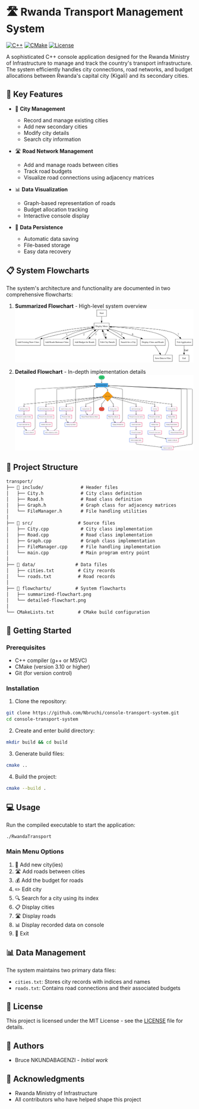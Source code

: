 # 🛣️ Rwanda Transport Management System

[![C++](https://img.shields.io/badge/C++-17-blue.svg)](https://isocpp.org/std/the-standard)
[![CMake](https://img.shields.io/badge/CMake-3.10+-green.svg)](https://cmake.org/)
[![License](https://img.shields.io/badge/License-MIT-yellow.svg)](LICENSE)

A sophisticated C++ console application designed for the Rwanda Ministry of Infrastructure to manage and track the country's transport infrastructure. The system efficiently handles city connections, road networks, and budget allocations between Rwanda's capital city (Kigali) and its secondary cities.

## 🌟 Key Features

- 📍 **City Management**

  - Record and manage existing cities
  - Add new secondary cities
  - Modify city details
  - Search city information

- 🛣️ **Road Network Management**

  - Add and manage roads between cities
  - Track road budgets
  - Visualize road connections using adjacency matrices

- 📊 **Data Visualization**

  - Graph-based representation of roads
  - Budget allocation tracking
  - Interactive console display

- 💾 **Data Persistence**
  - Automatic data saving
  - File-based storage
  - Easy data recovery

## 📋 System Flowcharts

The system's architecture and functionality are documented in two comprehensive flowcharts:

1. **Summarized Flowchart** - High-level system overview
   ![Summarized Flowchart](flowcharts/summarized-flowchart.png)

2. **Detailed Flowchart** - In-depth implementation details
   ![Detailed Flowchart](flowcharts/detailed-flowchart.png)

## 📁 Project Structure

```
transport/
├── 📂 include/              # Header files
│   ├── City.h              # City class definition
│   ├── Road.h              # Road class definition
│   ├── Graph.h             # Graph class for adjacency matrices
│   └── FileManager.h       # File handling utilities
│
├── 📂 src/                 # Source files
│   ├── City.cpp            # City class implementation
│   ├── Road.cpp            # Road class implementation
│   ├── Graph.cpp           # Graph class implementation
│   ├── FileManager.cpp     # File handling implementation
│   └── main.cpp            # Main program entry point
│
├── 📂 data/               # Data files
│   ├── cities.txt         # City records
│   └── roads.txt          # Road records
│
├── 📂 flowcharts/         # System flowcharts
│   ├── summarized-flowchart.png
│   └── detailed-flowchart.png
│
└── CMakeLists.txt         # CMake build configuration
```

## 🚀 Getting Started

### Prerequisites

- C++ compiler (g++ or MSVC)
- CMake (version 3.10 or higher)
- Git (for version control)

### Installation

1. Clone the repository:

```bash
git clone https://github.com/Nbruchi/console-transport-system.git
cd console-transport-system
```

2. Create and enter build directory:

```bash
mkdir build && cd build
```

3. Generate build files:

```bash
cmake ..
```

4. Build the project:

```bash
cmake --build .
```

## 💻 Usage

Run the compiled executable to start the application:

```bash
./RwandaTransport
```

### Main Menu Options

1. 📍 Add new city(ies)
2. 🛣️ Add roads between cities
3. 💰 Add the budget for roads
4. ✏️ Edit city
5. 🔍 Search for a city using its index
6. 📋 Display cities
7. 🛣️ Display roads
8. 📊 Display recorded data on console
9. 🚪 Exit

## 📊 Data Management

The system maintains two primary data files:

- `cities.txt`: Stores city records with indices and names
- `roads.txt`: Contains road connections and their associated budgets

## 📝 License

This project is licensed under the MIT License - see the [LICENSE](LICENSE) file for details.

## 👥 Authors

- Bruce NKUNDABAGENZI - _Initial work_

## 🙏 Acknowledgments

- Rwanda Ministry of Infrastructure
- All contributors who have helped shape this project
